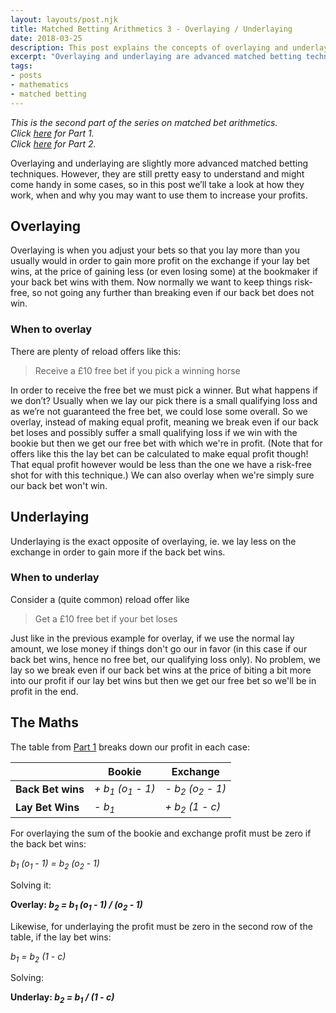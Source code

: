 ```yaml
---
layout: layouts/post.njk
title: Matched Betting Arithmetics 3 - Overlaying / Underlaying
date: 2018-03-25
description: This post explains the concepts of overlaying and underlaying in matched betting, including when and how to use them for maximizing profits.
excerpt: "Overlaying and underlaying are advanced matched betting techniques that can help you maximize profits in specific scenarios. This post explains how they work and when to use them..."
tags:
- posts
- mathematics
- matched betting
---
```

_This is the second part of the series on matched bet arithmetics.<br>
Click [here](/posts/2017-2-1-Matched-Betting-Arithmetics/) for Part 1.<br>
Click [here](/posts/2017-2-9-Matched-Betting-Arithmetics-2/) for Part 2._

Overlaying and underlaying are slightly more advanced matched betting techniques. However, they are still pretty easy to understand and might come handy in some cases, so in this post we’ll take a look at how they work, when and why you may want to use them to increase your profits.

## Overlaying ##

Overlaying is when you adjust your bets so that you lay more than you usually would in order to gain more profit on the exchange if your lay bet wins, at the price of gaining less (or even losing some) at the bookmaker if your back bet wins with them.
Now normally we want to keep things risk-free, so not going any further than breaking even if our back bet does not win.

### When to overlay ###

There are plenty of reload offers like this:

> Receive a £10 free bet if you pick a winning horse

In order to receive the free bet we must pick a winner. But what happens if we don’t? Usually when we lay our pick there is a small qualifying loss and as we’re not guaranteed the free bet, we could lose some overall. So we overlay, instead of making equal profit, meaning we break even if our back bet loses and possibly suffer a small qualifying loss if we win with the bookie but then we get our free bet with which we're in profit. (Note that for offers like this the lay bet can be calculated to make equal profit though! That equal profit however would be less than the one we have a risk-free shot for with this technique.)
We can also overlay when we're simply sure our back bet won't win.

## Underlaying ##

Underlaying is the exact opposite of overlaying, ie. we lay less on the exchange in order to gain more if the back bet wins.

### When to underlay ###

Consider a (quite common) reload offer like

> Get a £10 free bet if your bet loses

Just like in the previous example for overlay, if we use the normal lay amount, we lose money if things don't go our in favor (in this case if our back bet wins, hence no free bet, our qualifying loss only). No problem, we lay so we break even if our back bet wins at the price of biting a bit more into our profit if our lay bet wins but then we get our free bet so we'll be in profit in the end.

## The Maths ##

The table from [Part 1](/Matched-Betting-Arithmetics/) breaks down our profit in each case:

| |**Bookie**|**Exchange**
|-|-|-
|**Back Bet wins**|*+ b<sub>1</sub> (o<sub>1</sub> - 1)*|*- b<sub>2</sub> (o<sub>2</sub> - 1)*
|**Lay Bet Wins**|*- b<sub>1</sub>*|*+ b<sub>2</sub> (1 - c)*

For overlaying the sum of the bookie and exchange profit must be zero if the back bet wins:

*b<sub>1</sub> (o<sub>1</sub> - 1) = b<sub>2</sub> (o<sub>2</sub> - 1)*

Solving it:

**Overlay: *b<sub>2</sub> = b<sub>1</sub> (o<sub>1</sub> - 1) / (o<sub>2</sub> - 1)***

Likewise, for underlaying the profit must be zero in the second row of the table, if the lay bet wins:

*b<sub>1</sub> = b<sub>2</sub> (1 - c)*

Solving:

**Underlay: *b<sub>2</sub> = b<sub>1</sub> / (1 - c)***